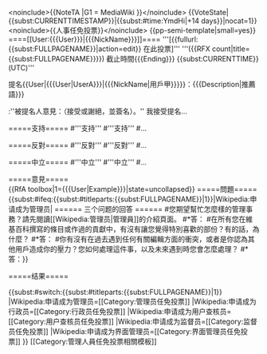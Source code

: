 <includeonly><noinc</includeonly><includeonly>lude></includeonly>{{NoteTA
|G1 = MediaWiki
}}<includeonly></noinc</includeonly><includeonly>lude></includeonly>
{{VoteState|{{<includeonly>subst:</includeonly>CURRENTTIMESTAMP}}|{{<includeonly>subst:</includeonly>#time:YmdHi|+14 days}}<noinclude>|nocat=1</noinclude>}}
<includeonly><noinc</includeonly><includeonly>lude></includeonly>{{人事任免投票}}<includeonly></noinc</includeonly><includeonly>lude></includeonly>
<noinclude>{{pp-semi-template|small=yes}}</noinclude>
====[[User:{{{User}}}|{{{NickName}}}]]====
'''<span class="plainlinks">[{{fullurl:{{<includeonly>subst:</includeonly>FULLPAGENAME}}|action=edit}} 在此投票]</span>'''
'''({{RFX count|title={{sub<includeonly></includeonly>st:FULLPAGENAME}}}}) 截止時間{{{Ending}}} {{<includeonly>subst:</includeonly>CURRENTTIME}} (UTC)'''<!-- 投票結束後請將{{RFX count}}替換引用 -->

提名{{User|{{{User<noinclude>|UserA</noinclude>}}}|{{{NickName<noinclude>|用戶甲</noinclude>}}}}}：{{{Description<noinclude>|推薦語</noinclude>}}}

:''被提名人意見：（接受或謝絕，並簽名）。''<noinclude> 我接受提名... ~~</noinclude><noinclude>~~</noinclude>
<!-- 重要提示：只有註冊維基百科人可以投票，被提名者不可以給自己投票。更多信息請參見[[Wikipedia:申请成为管理员]]。-->

=====支持=====
#<noinclude>'''支持'''
#'''支持'''
#...</noinclude>

=====反對=====
#<noinclude>'''反對'''
#'''反對'''
#...</noinclude>

=====中立=====
#<noinclude>'''中立'''
#'''中立'''
#...</noinclude>

=====意見=====
<br>
<includeonly>{{RfA toolbox|1={{{User<noinclude>|Example</noinclude>}}}|state=uncollapsed}}</includeonly>
=====問題=====
{{<includeonly>subst:</includeonly>#ifeq:{{<includeonly>subst:</includeonly>#titleparts:{{<includeonly>subst:</includeonly>FULLPAGENAME}}|1}}|Wikipedia:申请成为管理员|
====== 三个问题的回答 ======
#您期望幫忙怎麼樣的管理事務？請先閱讀[[Wikipedia:管理员|管理員]]的介紹頁面。
#*答：
#在所有您在維基百科撰寫的條目或作過的貢獻中，有沒有讓您覺得特別喜歡的部份？有的話，為什麼？
#*答：
#你有沒有在過去遇到任何有關編輯方面的衝突，或者是你認為其他用戶造成你的壓力？您如何處理這件事，以及未來遇到時您會怎麼處理？
#*答：}}

=====结果=====
<!-- 強烈建議先使用預覽以查看效果！ --><!-- 投票結束後請同時將上方{{RFX count}}替換引用 -->
<!-- {{subst:投票初步結果|desysop=0|support=|oppose=|neutral=}} -->

{{<includeonly>subst:</includeonly>#switch:{{<includeonly>subst:</includeonly>#titleparts:{{<includeonly>subst:</includeonly>FULLPAGENAME}}|1}}
|Wikipedia:申请成为管理员=[[Category:管理员任免投票]]
|Wikipedia:申请成为行政员=[[Category:行政员任免投票]]
|Wikipedia:申请成为用户查核员=[[Category:用户查核员任免投票]]
|Wikipedia:申请成为监督员=[[Category:监督员任免投票]]
|Wikipedia:申请成为界面管理员=[[Category:界面管理员任免投票]]
}}<noinclude>
[[Category:管理人員任免投票相關模板]]
</noinclude>